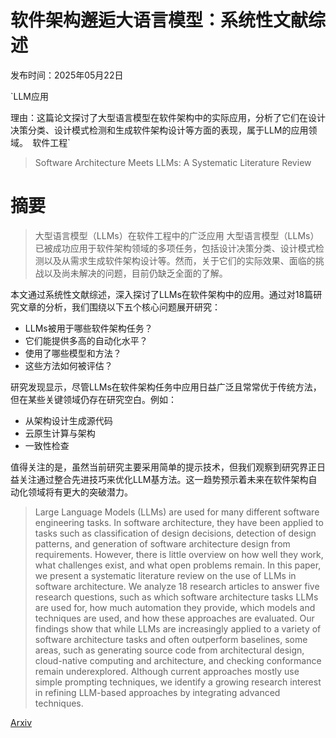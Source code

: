 # 软件架构邂逅大语言模型：系统性文献综述

发布时间：2025年05月22日

`LLM应用

理由：这篇论文探讨了大型语言模型在软件架构中的实际应用，分析了它们在设计决策分类、设计模式检测和生成软件架构设计等方面的表现，属于LLM的应用领域。` `软件工程`

> Software Architecture Meets LLMs: A Systematic Literature Review

# 摘要

> 大型语言模型（LLMs）在软件工程中的广泛应用
大型语言模型（LLMs）已被成功应用于软件架构领域的多项任务，包括设计决策分类、设计模式检测以及从需求生成软件架构设计等。然而，关于它们的实际效果、面临的挑战以及尚未解决的问题，目前仍缺乏全面的了解。

本文通过系统性文献综述，深入探讨了LLMs在软件架构中的应用。通过对18篇研究文章的分析，我们围绕以下五个核心问题展开研究：
- LLMs被用于哪些软件架构任务？
- 它们能提供多高的自动化水平？
- 使用了哪些模型和方法？
- 这些方法如何被评估？

研究发现显示，尽管LLMs在软件架构任务中应用日益广泛且常常优于传统方法，但在某些关键领域仍存在研究空白。例如：
- 从架构设计生成源代码
- 云原生计算与架构
- 一致性检查

值得关注的是，虽然当前研究主要采用简单的提示技术，但我们观察到研究界正日益关注通过整合先进技巧来优化LLM基方法。这一趋势预示着未来在软件架构自动化领域将有更大的突破潜力。

> Large Language Models (LLMs) are used for many different software engineering tasks. In software architecture, they have been applied to tasks such as classification of design decisions, detection of design patterns, and generation of software architecture design from requirements. However, there is little overview on how well they work, what challenges exist, and what open problems remain. In this paper, we present a systematic literature review on the use of LLMs in software architecture. We analyze 18 research articles to answer five research questions, such as which software architecture tasks LLMs are used for, how much automation they provide, which models and techniques are used, and how these approaches are evaluated. Our findings show that while LLMs are increasingly applied to a variety of software architecture tasks and often outperform baselines, some areas, such as generating source code from architectural design, cloud-native computing and architecture, and checking conformance remain underexplored. Although current approaches mostly use simple prompting techniques, we identify a growing research interest in refining LLM-based approaches by integrating advanced techniques.

[Arxiv](https://arxiv.org/abs/2505.16697)